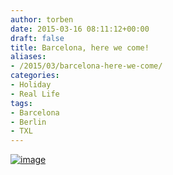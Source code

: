 ```yaml
---
author: torben
date: 2015-03-16 08:11:12+00:00
draft: false
title: Barcelona, here we come!
aliases: 
- /2015/03/barcelona-here-we-come/
categories:
- Holiday
- Real Life
tags:
- Barcelona
- Berlin
- TXL
---
```


[![image](/images/2015-03-16-barcelona-here-we-come/wpid-wp-1426493388390.jpg)
](/images/2015-03-16-barcelona-here-we-come/wpid-wp-1426493388390.jpg)
